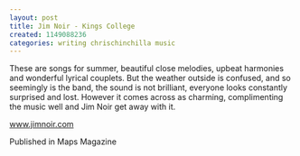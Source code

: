 ```yaml
---
layout: post
title: Jim Noir - Kings College
created: 1149088236
categories: writing chrischinchilla music
---
```


These are songs for summer, beautiful close melodies, upbeat harmonies and wonderful lyrical couplets. But the weather outside is confused, and so seemingly is the band, the sound is not brilliant, everyone looks constantly surprised and lost. However it comes across as charming, complimenting the music well and Jim Noir get away with it.

<a href='http://www.jimnoir.com' target='_blank'>www.jimnoir.com</a>

Published in Maps Magazine
